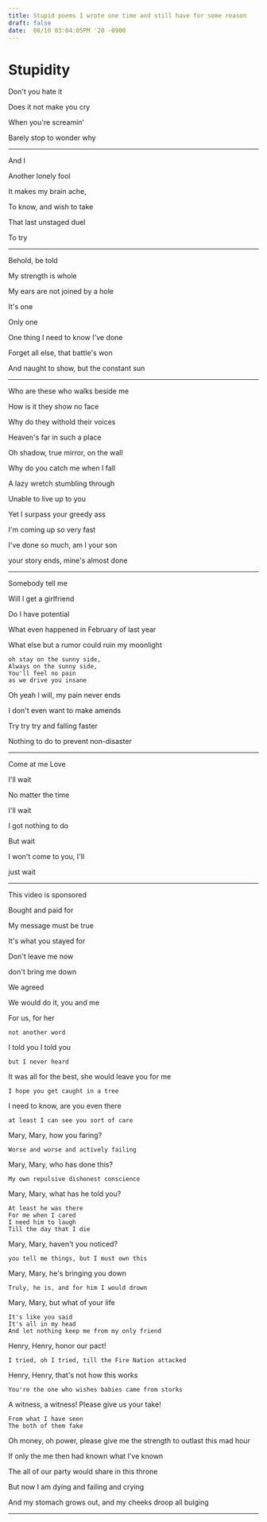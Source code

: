 ```yaml
---
title: Stupid poems I wrote one time and still have for some reason
draft: false
date:  08/10 03:04:05PM '20 -0900
---
```

# Stupidity

Don't you hate it

Does it not make you cry

When you're screamin'

Barely stop to wonder why

---

And I

Another lonely fool

It makes my brain ache,

To know, and wish to take

That last unstaged duel

To try

---

Behold, be told

My strength is whole

My ears are not joined by a hole

It's one

Only one

One thing I need to know I've done

Forget all else, that battle's won

And naught to show, but the constant sun

---

Who are these who walks beside me

How is it they show no face

Why do they withold their voices

Heaven's far in such a place

Oh shadow, true mirror, on the wall

Why do you catch me when I fall

A lazy wretch stumbling through

Unable to live up to you

Yet I surpass your greedy ass

I'm coming up so very fast

I've done so much, am I your son

your story ends, mine's almost done

---

Somebody tell me

Will I get a girlfriend

Do I have potential

What even happened in February of last year

What else but a rumor could ruin my moonlight

    oh stay on the sunny side,
    Always on the sunny side,
    You'll feel no pain
    as we drive you insane

Oh yeah I will, my pain never ends

I don't even want to make amends

Try try try and falling faster

Nothing to do to prevent non-disaster

---

Come at me Love

I'll wait

No matter the time

I'll wait

I got nothing to do

But wait

I won't come to you, I'll

just wait

---

This video is sponsored

Bought and paid for

My message must be true

It's what you stayed for

Don't leave me now

don't bring me down

We agreed

We would do it, you and me

For us, for her

    not another word

I told you I told you

    but I never heard

It was all for the best, she would leave you for me

    I hope you get caught in a tree

I need to know, are you even there

    at least I can see you sort of care

Mary, Mary, how you faring?

    Worse and worse and actively failing

Mary, Mary, who has done this?

    My own repulsive dishonest conscience

Mary, Mary, what has he told you?

    At least he was there
    For me when I cared
    I need him to laugh
    Till the day that I die

Mary, Mary, haven't you noticed?

    you tell me things, but I must own this

Mary, Mary, he's bringing you down

    Truly, he is, and for him I would drown

Mary, Mary, but what of your life

    It's like you said
    It's all in my head
    And let nothing keep me from my only friend

Henry, Henry, honor our pact!

    I tried, oh I tried, till the Fire Nation attacked

Henry, Henry, that's not how this works

    You're the one who wishes babies came from storks

A witness, a witness! Please give us your take!

    From what I have seen
    The both of them fake

Oh money, oh power, please give me the strength to outlast this mad hour

If only the me then had known what I've known

The all of our party would share in this throne

But now I am dying and failing and crying

And my stomach grows out, and my cheeks droop all bulging

---
